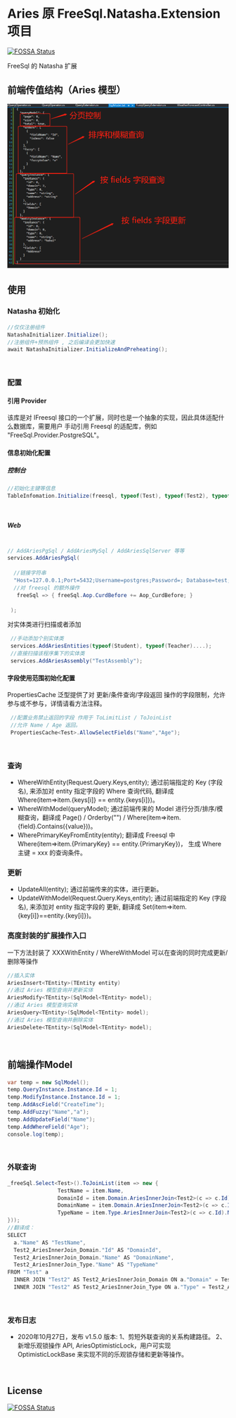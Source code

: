# Aries 原 FreeSql.Natasha.Extension 项目
[![FOSSA Status](https://app.fossa.com/api/projects/git%2Bgithub.com%2Fnight-moon-studio%2FAries.svg?type=shield)](https://app.fossa.com/projects/git%2Bgithub.com%2Fnight-moon-studio%2FAries?ref=badge_shield)

FreeSql 的 Natasha 扩展

## 前端传值结构（Aries 模型）
![Struct](https://github.com/night-moon-studio/Aries/blob/master/images/Aries1.png)  

## 使用

### Natasha 初始化

  ```C#
  //仅仅注册组件
  NatashaInitializer.Initialize();
  //注册组件+预热组件 , 之后编译会更加快速
  await NatashaInitializer.InitializeAndPreheating();
  ```  
  
<br/>  

### 配置

#### 引用 Provider

该库是对 IFreesql 接口的一个扩展，同时也是一个抽象的实现，因此具体适配什么数据库，需要用户 手动引用 Freesql 的适配库，例如 "FreeSql.Provider.PostgreSQL"。


#### 信息初始化配置

##### 控制台

```C#
//初始化主键等信息
TableInfomation.Initialize(freesql, typeof(Test), typeof(Test2), typeof(Test3)，.....);
```  

<br/>

##### Web

```C#

// AddAriesPgSql / AddAriesMySql / AddAriesSqlServer 等等
services.AddAriesPgSql(

  //链接字符串
  "Host=127.0.0.1;Port=5432;Username=postgres;Password=; Database=test;Pooling=true;Minimum Pool Size=1",
  //对 freesql 的额外操作
   freeSql => { freeSql.Aop.CurdBefore += Aop_CurdBefore; }

 );
```

对实体类进行扫描或者添加 

```C#
 //手动添加个别实体类
 services.AddAriesEntities(typeof(Student), typeof(Teacher)....);
 //直接扫描该程序集下的实体类
 services.AddAriesAssembly("TestAssembly");
```


#### 字段使用范围初始化配置

PropertiesCache<Test> 泛型提供了对 更新/条件查询/字段返回 操作的字段限制，允许参与或不参与，详情请看方法注释。 
  
```C#
 //配置业务禁止返回的字段 作用于 ToLimitList / ToJoinList
 //允许 Name / Age 返回。
 PropertiesCache<Test>.AllowSelectFields("Name","Age");


```    

<br/>  

### 查询

 - WhereWithEntity(Request.Query.Keys,entity); 通过前端指定的 Key (字段名), 来添加对 entity 指定字段的 Where 查询代码, 翻译成 Where(item=>item.{keys[i]} == entity.{keys[i]})。
 - WhereWithModel(queryModel); 通过前端传来的 Model 进行分页/排序/模糊查询，翻译成 Page() / Orderby("") / Where(item=>item.{field}.Contains({value}))。
 - WherePrimaryKeyFromEntity(entity); 翻译成 Freesql 中 Where(item=>item.{PrimaryKey} == entity.{PrimaryKey})， 生成 Where 主键 = xxx 的查询条件。
 
### 更新

 - UpdateAll(entity); 通过前端传来的实体，进行更新。
 - UpdateWithModel(Request.Query.Keys,entity); 通过前端指定的 Key (字段名), 来添加对 entity 指定字段的 更新, 翻译成 Set(item=>item.{key[i]}==entity.{key[i]})。


### 高度封装的扩展操作入口

一下方法封装了 XXXWithEntity / WhereWithModel 可以在查询的同时完成更新/删除等操作
```C#
//插入实体
AriesInsert<TEntity>(TEntity entity)
//通过 Aries 模型查询并更新实体
AriesModify<TEntity>(SqlModel<TEntity> model);
//通过 Aries 模型查询实体
AriesQuery<TEntity>(SqlModel<TEntity> model);
//通过 Aries 模型查询并删除实体
AriesDelete<TEntity>(SqlModel<TEntity> model);
```    
<br/>  

## 前端操作Model

```C#
var temp = new SqlModel();
temp.QueryInstance.Instance.Id = 1;
temp.ModifyInstance.Instance.Id = 1;
temp.AddAscField("CreateTime");
temp.AddFuzzy("Name","a");
temp.AddUpdateField("Name");
temp.AddWhereField("Age");
console.log(temp);
```
<br/>  

### 外联查询

```C#
_freeSql.Select<Test>().ToJoinList(item => new {
                TestName = item.Name,
                DomainId = item.Domain.AriesInnerJoin<Test2>(c => c.Id).Id,
                DomainName = item.Domain.AriesInnerJoin<Test2>(c => c.Id).Name,
                TypeName = item.Type.AriesInnerJoin<Test2>(c => c.Id).Name,
}));
//翻译成：
SELECT 
  a."Name" AS "TestName",
  Test2_AriesInnerJoin_Domain."Id" AS "DomainId",
  Test2_AriesInnerJoin_Domain."Name" AS "DomainName",
  Test2_AriesInnerJoin_Type."Name" AS "TypeName" 
FROM "Test" a 
  INNER JOIN "Test2" AS Test2_AriesInnerJoin_Domain ON a."Domain" = Test2_AriesInnerJoin_Domain."Id" 
  INNER JOIN "Test2" AS Test2_AriesInnerJoin_Type ON a."Type" = Test2_AriesInnerJoin_Type."Id"
```  

<br/>  

### 发布日志

  - 2020年10月27日，发布 v1.5.0 版本: 1、剪短外联查询的关系构建路径。 2、新增乐观锁操作 API, AriesOptimisticLock，用户可实现 OptimisticLockBase 来实现不同的乐观锁存储和更新等操作。  

<br/>  

## License
[![FOSSA Status](https://app.fossa.com/api/projects/git%2Bgithub.com%2Fnight-moon-studio%2FAries.svg?type=large)](https://app.fossa.com/projects/git%2Bgithub.com%2Fnight-moon-studio%2FAries?ref=badge_large)
